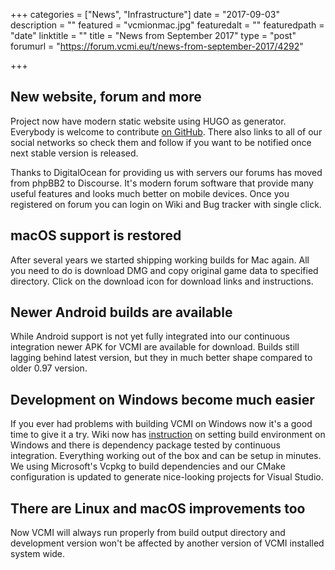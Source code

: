 +++
categories = ["News", "Infrastructure"]
date = "2017-09-03"
description = ""
featured = "vcmionmac.jpg"
featuredalt = ""
featuredpath = "date"
linktitle = ""
title = "News from September 2017"
type = "post"
forumurl = "https://forum.vcmi.eu/t/news-from-september-2017/4292"

+++
## New website, forum and more

Project now have modern static website using HUGO as generator. Everybody is welcome to contribute [on GitHub](https://github.com/vcmi/VCMI.eu). There also links to all of our social networks so check them and follow if you want to be notified once next stable version is released.

Thanks to DigitalOcean for providing us with servers our forums has moved from phpBB2 to Discourse. It's modern forum software that provide many useful features and looks much better on mobile devices. Once you registered on forum you can login on Wiki and Bug tracker with single click.

## macOS support is restored

After several years we started shipping working builds for Mac again. All you need to do is download DMG and copy original game data to specified directory. Click on the download icon for download links and instructions.

## Newer Android builds are available

While Android support is not yet fully integrated into our continuous integration newer APK for VCMI are available for download. Builds still lagging behind latest version, but they in much better shape compared to older 0.97 version.

## Development on Windows become much easier

If you ever had problems with building VCMI on Windows now it's a good time to give it a try. Wiki now has [instruction](https://wiki.vcmi.eu/How_to_build_VCMI_(Windows/Vcpkg)) on setting build environment on Windows and there is dependency package tested by continuous integration. Everything working out of the box and can be setup in minutes. We using Microsoft's Vcpkg to build dependencies and our CMake configuration is updated to generate nice-looking projects for Visual Studio.

## There are Linux and macOS improvements too

Now VCMI will always run properly from build output directory and development version won't be affected by another version of VCMI installed system wide.
